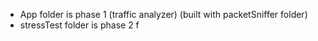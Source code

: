 - App folder is phase 1 (traffic analyzer) (built with packetSniffer folder)
- stressTest folder is phase 2 f